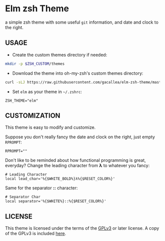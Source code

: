 # Elm zsh Theme

a simple zsh theme with some useful ```git``` information, and date and clock to the right.

## USAGE

- Create the custom themes directory if needed:

```bash
mkdir -p $ZSH_CUSTOM/themes
```

- Download the theme into oh-my-zsh's custom themes directory:

```bash
curl -sLJ https://raw.githubusercontent.com/gacallea/elm-zsh-theme/master/themes/elm.zsh-theme -o $ZSH_CUSTOM/themes/elm.zsh-theme
```

- Set ```elm``` as your theme in ```~/.zshrc```:

```text
ZSH_THEME="elm"
```

## CUSTOMIZATION

This theme is easy to modify and customize.

Suppose you don't really fancy the date and clock on the right, just empty ```RPROMPT```:

```text
RPROMPT=""
```

Don't like to be reminded about how functional programming is great, everyday? Change the leading character from **λ** to whatever you fancy:

```text
# Leading Character
local lead_char='%{$WHITE_BOLD%}λ%{$RESET_COLOR%}'
```

Same for the separator **::** character:

```text
# Separator Char
local separator='%{$WHITE%}::%{$RESET_COLOR%}'
```

## LICENSE

This theme is licensed under the terms of the [GPLv3](https://www.gnu.org/licenses/gpl-3.0.en.html) or later license. A copy of the GPLv3 is included [here](LICENSE).
